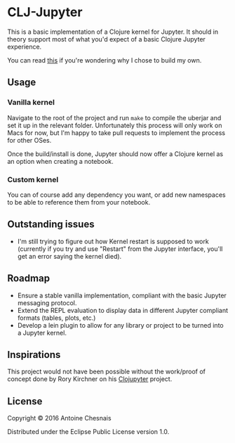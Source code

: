 # CLJ-Jupyter

This is a basic implementation of a Clojure kernel for Jupyter. It should in theory support most of what you'd expect of a basic Clojure Jupyter experience.

You can read [this](http://achesnais.github.io/clojure/jupyter/2016/08/27/introducing-clj-jupyter.html) if you're wondering why I chose to build my own.

## Usage

### Vanilla kernel

Navigate to the root of the project and run `make` to compile the uberjar and set it up in the relevant folder. Unfortunately this process will only work on Macs for now, but I'm happy to take pull requests to implement the process for other OSes.

Once the build/install is done, Jupyter should now offer a Clojure kernel as an option when creating a notebook.

### Custom kernel

You can of course add any dependency you want, or add new namespaces to be able to reference them from your notebook.

## Outstanding issues

* I'm still trying to figure out how Kernel restart is supposed to work (currently if you try and use "Restart" from the Jupyter interface, you'll get an error saying the kernel died).

## Roadmap

* Ensure a stable vanilla implementation, compliant with the basic Jupyter messaging protocol.
* Extend the REPL evaluation to display data in different Jupyter compliant formats (tables, plots, etc.)
* Develop a lein plugin to allow for any library or project to be turned into a Jupyter kernel.

## Inspirations

This project would not have been possible without the work/proof of concept done by Rory Kirchner on his [Clojupyter](https://github.com/roryk/clojupyter/) project.

## License

Copyright © 2016 Antoine Chesnais

Distributed under the Eclipse Public License version 1.0.
